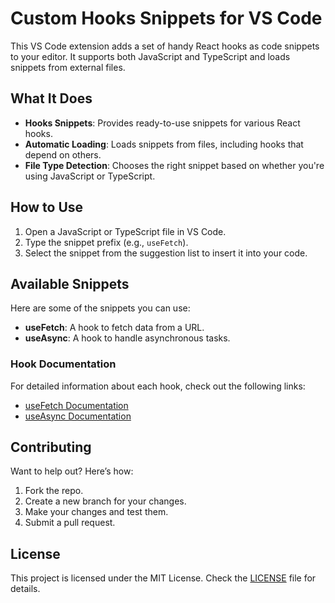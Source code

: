 # Custom Hooks Snippets for VS Code

This VS Code extension adds a set of handy React hooks as code snippets to your editor. It supports both JavaScript and TypeScript and loads snippets from external files.

## What It Does

- **Hooks Snippets**: Provides ready-to-use snippets for various React hooks.
- **Automatic Loading**: Loads snippets from files, including hooks that depend on others.
- **File Type Detection**: Chooses the right snippet based on whether you're using JavaScript or TypeScript.

## How to Use

1. Open a JavaScript or TypeScript file in VS Code.
2. Type the snippet prefix (e.g., `useFetch`).
3. Select the snippet from the suggestion list to insert it into your code.

## Available Snippets

Here are some of the snippets you can use:

- **useFetch**: A hook to fetch data from a URL.
- **useAsync**: A hook to handle asynchronous tasks.

### Hook Documentation

For detailed information about each hook, check out the following links:

- [useFetch Documentation](https://github.com/your-username/your-extension-repo/docs/useFetch.md)
- [useAsync Documentation](https://github.com/your-username/your-extension-repo/docs/useAsync.md)

## Contributing

Want to help out? Here’s how:

1. Fork the repo.
2. Create a new branch for your changes.
3. Make your changes and test them.
4. Submit a pull request.

## License

This project is licensed under the MIT License. Check the [LICENSE](LICENSE) file for details.